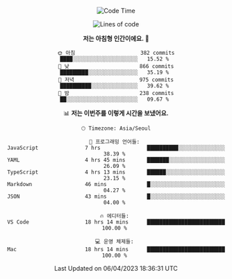 <div align='center'>
 
<!--START_SECTION:waka-->
![Code Time](http://img.shields.io/badge/Code%20Time-2%2C512%20hrs%2019%20mins-blue)

![Lines of code](https://img.shields.io/badge/%EC%A0%80%EB%8A%94%20%EC%97%AC%ED%83%9C%EA%B9%8C%EC%A7%80%20-1.2%20million%20%EC%A4%84%EC%9D%98%20%EC%BD%94%EB%93%9C%EB%A5%BC%20%EC%9E%91%EC%84%B1%ED%96%88%EC%96%B4%EC%9A%94.-blue)

**저는 아침형 인간이에요. 🐤** 

```text
🌞 아침                     382 commits         ████░░░░░░░░░░░░░░░░░░░░░   15.52 % 
🌆 낮　                     866 commits         █████████░░░░░░░░░░░░░░░░   35.19 % 
🌃 저녁                     975 commits         ██████████░░░░░░░░░░░░░░░   39.62 % 
🌙 밤　                     238 commits         ██░░░░░░░░░░░░░░░░░░░░░░░   09.67 % 
```


📊 **저는 이번주를 이렇게 시간을 보냈어요.** 

```text
🕑︎ Timezone: Asia/Seoul

💬 프로그래밍 언어들: 
JavaScript               7 hrs               ██████████░░░░░░░░░░░░░░░   38.39 % 
YAML                     4 hrs 45 mins       ███████░░░░░░░░░░░░░░░░░░   26.09 % 
TypeScript               4 hrs 13 mins       ██████░░░░░░░░░░░░░░░░░░░   23.15 % 
Markdown                 46 mins             █░░░░░░░░░░░░░░░░░░░░░░░░   04.27 % 
JSON                     43 mins             █░░░░░░░░░░░░░░░░░░░░░░░░   04.00 % 

🔥 에디터들: 
VS Code                  18 hrs 14 mins      █████████████████████████   100.00 % 

💻 운영 체제들: 
Mac                      18 hrs 14 mins      █████████████████████████   100.00 % 
```


 Last Updated on 06/04/2023 18:36:31 UTC
<!--END_SECTION:waka-->
 </div>
<!---
Emewjin/Emewjin is a ✨ special ✨ repository because its `README.md` (this file) appears on your GitHub profile.
You can click the Preview link to take a look at your changes.
--->
